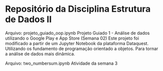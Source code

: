 # Repositório da Disciplina Estrutura de Dados II

Arquivo: projeto_guiado_oop.ipynb
Projeto Guiado 1 - Análise de dados utilizando o Google Play e App Store (Semana 02)
Este projeto foi modificado a partir de um Jupyter Notebook da plataforma Dataquest. Utilizando os fundamento de programação orientado a objetos.
Para tornar a análise de dados mais dinâmica.

Arquivo: two_numbersum.ipynb
Atividade da semana 3
